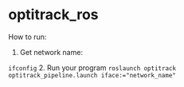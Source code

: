 # optitrack_ros
How to run:
1. Get network name:

`ifconfig`
2. Run your program
`roslaunch optitrack optitrack_pipeline.launch iface:="network_name"`
